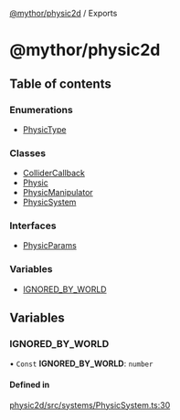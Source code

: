 [@mythor/physic2d](README.md) / Exports

# @mythor/physic2d

## Table of contents

### Enumerations

- [PhysicType](enums/PhysicType.md)

### Classes

- [ColliderCallback](classes/ColliderCallback.md)
- [Physic](classes/Physic.md)
- [PhysicManipulator](classes/PhysicManipulator.md)
- [PhysicSystem](classes/PhysicSystem.md)

### Interfaces

- [PhysicParams](interfaces/PhysicParams.md)

### Variables

- [IGNORED\_BY\_WORLD](modules.md#ignored_by_world)

## Variables

### IGNORED\_BY\_WORLD

• `Const` **IGNORED\_BY\_WORLD**: `number`

#### Defined in

[physic2d/src/systems/PhysicSystem.ts:30](https://github.com/desaintvincent/mythor/blob/38f422f/packages/physic2d/src/systems/PhysicSystem.ts#L30)
